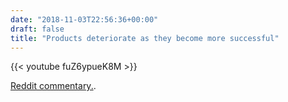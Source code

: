 ```yaml
---
date: "2018-11-03T22:56:36+00:00"
draft: false
title: "Products deteriorate as they become more successful"
---
```

{{< youtube fuZ6ypueK8M >}}

[Reddit commentary.](https://reddit.com/r/videos/comments/9tv799/steve_jobs_explains_why_a_companys_product/).
